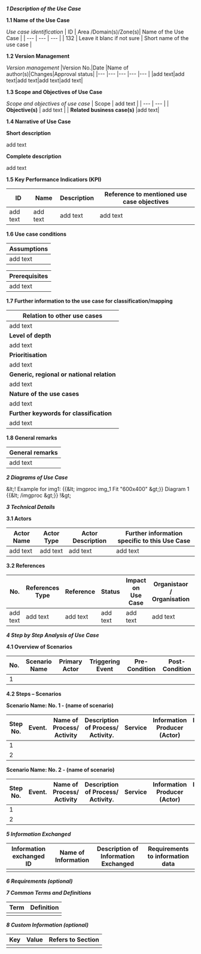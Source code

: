 
***1 Description of the Use Case***

**1.1 Name of the Use Case**

*Use case identification*
| ID  | Area /Domain(s)/Zone(s)| Name of the Use Case |
| --- | ---                    | ---                  |
| 132 | Leave it blanc if not sure | Short name of the use case |


**1.2 Version Management**

*Version management*
|Version No.|Date     |Name of author(s)|Changes|Approval status|
|---        |---      |---              |---    |---            |
|add text|add text|add text|add text|add text|


**1.3 Scope and Objectives of Use Case**

*Scope and objectives of use case*
| Scope | add text |
| --- | --- |
| **Objective(s)** | add text |
| **Related business case(s)** |add text|


**1.4 Narrative of Use Case**


**Short description**

add text

**Complete description**

add text


**1.5 Key Performance Indicatiors (KPI)**

|ID   |Name   | Description   | Reference to mentioned use case objectives|
|-----|-------|---------------|-------------------------------------------|
|add text|add text|add text|add text|

**1.6 Use case conditions**

|Assumptions|
|-----------|
|add text|

|Prerequisites|
|-------------|
|add text|


**1.7 Further information to the use case for classification/mapping**

|Relation to other use cases|
|---------------------------|
|add text|
|**Level of depth**|
|add text|
|**Prioritisation**|
|add text|
|**Generic, regional or national relation**|
|add text|
|**Nature of the use cases**|
|add text|
|**Further keywords for classification**|
|add text|

**1.8 General remarks**

|General remarks|
|---|
|add text|

***2 Diagrams of Use Case***

\&lt;! Example for img1: {{\&lt; imgproc img\_1 Fit &quot;600x400&quot; \&gt;}} Diagram 1 {{\&lt; /imgproc \&gt;}} !\&gt;

***3 Technical Details***

**3.1 Actors**

| **Actor Name** | **Actor Type** | **Actor Description** | **Further information specific to this Use Case** |
| --- | --- | --- | --- |
| add text | add text | add text| add text|


**3.2 References**

| **No.** | **References Type** | **Reference** | **Status** | **Impact on Use Case** | **Organistaor / Organisation** | **Link** |
| --- | --- | --- | --- | --- | --- | --- |
|add text|add text|add text|add text|add text|add text|


***4 Step by Step Analysis of Use Case***

**4.1 Overview of Scenarios**

| **No.** | **Scenario Name** | **Primary Actor** | **Triggering Event** | **Pre-Condition** | **Post-Condition** |
| --- | --- | --- | --- | --- | --- |
| 1 | | | | | |


**4.2 Steps – Scenarios**

**Scenario Name: No. 1 - (name of scenario)**

| **Step No.** | **Event.** | **Name of Process/ Activity** | **Description of Process/ Activity.** | **Service** | **Information Producer (Actor)** | **Information Receiver (Actor)** | **Information Exchanged** | **Requirements, R-ID** |
| --- | --- | --- | --- | --- | --- | --- | --- | --- |
| 1 |||||||||
| 2 |||||||||

**Scenario Name: No. 2 - (name of scenario)**

| **Step No.** | **Event.** | **Name of Process/ Activity** | **Description of Process/ Activity.** | **Service** | **Information Producer (Actor)** | **Information Receiver (Actor)** | **Information Exchanged** | **Requirements, R-ID** |
| --- | --- | --- | --- | --- | --- | --- | --- | --- |
| 1 |||||||||
| 2 |||||||||

***5 Information Exchanged***

|**Information exchanged ID**|**Name of Information** | **Description of Information Exchanged** | **Requirements to information data** |
| --- | --- | --- | --- |
|||||

***6 Requirements (optional)***

***7 Common Terms and Definitions***

| **Term** | **Definition** |
| --- | --- |
|||


***8 Custom Information (optional)***

| **Key** | **Value** | **Refers to Section** |
| --- | --- | --- |
|||
